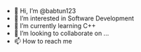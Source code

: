 - 👋 Hi, I’m @babtun123
- 👀 I’m interested in Software Development
- 🌱 I’m currently learning C++
- 💞️ I’m looking to collaborate on ...
- 📫 How to reach me 

<!---
babtun123/babtun123 is a ✨ special ✨ repository because its `README.md` (this file) appears on your GitHub profile.
You can click the Preview link to take a look at your changes.
--->
